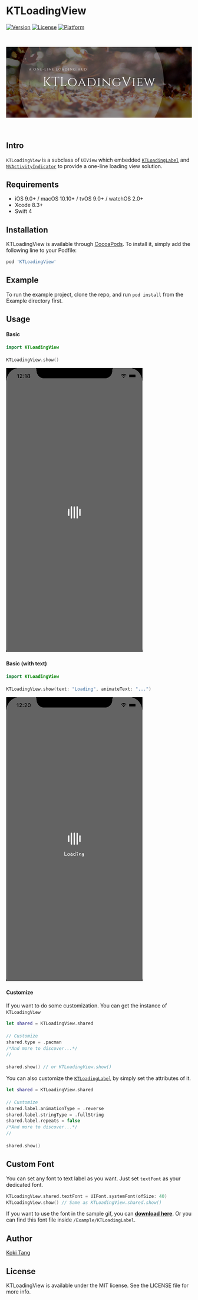# KTLoadingView

[![Version](https://img.shields.io/cocoapods/v/KTLoadingView.svg?style=flat)](http://cocoapods.org/pods/KTLoadingView)
[![License](https://img.shields.io/cocoapods/l/KTLoadingView.svg?style=flat)](http://cocoapods.org/pods/KTLoadingView)
[![Platform](https://img.shields.io/cocoapods/p/KTLoadingView.svg?style=flat)](http://cocoapods.org/pods/KTLoadingView)

<br>

![Banner](Resources/banner.png)

<br>

## Intro

`KTLoadingView` is a subclass of `UIView` which embedded [`KTLoadingLabel`](https://github.com/kokitang/KTLoadingLabel) and [`NVActivityIndicator`](https://github.com/ninjaprox/NVActivityIndicatorView) to provide a one-line loading view solution.

## Requirements

- iOS 9.0+ / macOS 10.10+ / tvOS 9.0+ / watchOS 2.0+
- Xcode 8.3+
- Swift 4

## Installation

KTLoadingView is available through [CocoaPods](http://cocoapods.org). To install
it, simply add the following line to your Podfile:

```ruby
pod 'KTLoadingView'
```

## Example

To run the example project, clone the repo, and run `pod install` from the Example directory first.

## Usage

#### Basic

```Swift
import KTLoadingView

KTLoadingView.show()
```

![](Resources/basic_show.gif)

#### Basic (with text)

```Swift
import KTLoadingView

KTLoadingView.show(text: "Loading", animateText: "...")
```

![](Resources/basic_show_with_text.gif)

#### Customize

If you want to do some customization. You can get the instance of `KTLoadingView`

```Swift
let shared = KTLoadingView.shared

// Customize
shared.type = .pacman
/*And more to discover...*/
//

shared.show() // or KTLoadingView.show()
```

You can also customize the  [`KTLoadingLabel`](https://github.com/kokitang/KTLoadingLabel) by simply set the attributes of it.

```Swift
let shared = KTLoadingView.shared

// Customize
shared.label.animationType = .reverse
shared.label.stringType = .fullString
shared.label.repeats = false
/*And more to discover...*/
//

shared.show()
```

## Custom Font

You can set any font to text label as you want. Just set  `textFont` as your dedicated font.

```Swift
KTLoadingView.shared.textFont = UIFont.systemFont(ofSize: 40)
KTLoadingView.show() // Same as KTLoadingView.shared.show()
```

If you want to use the font in the sample gif, you can  [**download here**](https://osdn.net/projects/setofont/releases/).
Or you can find this font file inside `/Example/KTLoadingLabel`.

## Author

[Koki Tang](https://www.linkedin.com/in/kokitang/)

## License

KTLoadingView is available under the MIT license. See the LICENSE file for more info.
